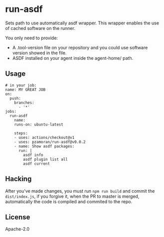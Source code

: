 # run-asdf

Sets path to use automatically asdf wrapper. This wrapper enables the use of cached software on the runner.

You only need to provide:
- A .tool-version file on your repository and you could use software version showed in the file. 
- ASDF installed on your agent inside the agent-home/<xxx> path.


## Usage

```
# in your job:
name: MY GREAT JOB
on:
  push:
    branches:
      - '*'
jobs:
  run-asdf
    name: 
    runs-on: ubuntu-latest

    steps:
    - uses: actions/checkout@v1
    - uses: pzamoran/run-asdf@v0.0.2
    - name: Show asdf packages:
      run: |
        asdf info
        asdf plugin list all
        asdf current

```
## Hacking

After you've made changes, you must run `npm run build` and commit the
`dist/index.js`, if you forgive it, when the PR to master is merged, automatically the code is compiled and commited to the repo.

## License

Apache-2.0

[ref-asdf]: https://github.com/asdf-vm/asdf
